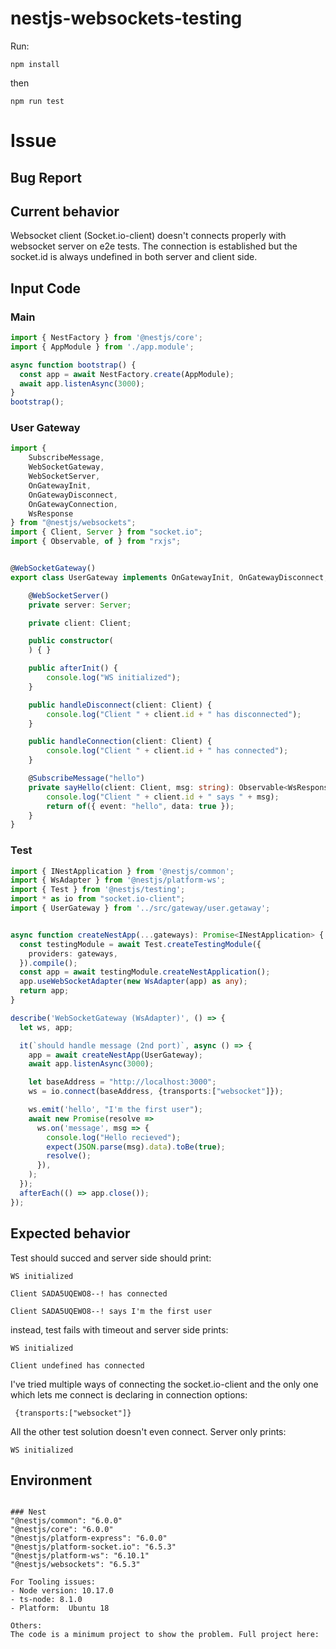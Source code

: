 # nestjs-websockets-testing

Run:

```
npm install
```

then

```
npm run test
```

# Issue
## Bug Report

## Current behavior
Websocket client (Socket.io-client) doesn't connects properly with websocket server on e2e tests. The connection is established but the socket.id is always undefined in both server and client side.

## Input Code
### Main
```ts
import { NestFactory } from '@nestjs/core';
import { AppModule } from './app.module';

async function bootstrap() {
  const app = await NestFactory.create(AppModule);
  await app.listenAsync(3000);
}
bootstrap();
```

### User Gateway
```ts
import {
    SubscribeMessage,
    WebSocketGateway,
    WebSocketServer,
    OnGatewayInit,
    OnGatewayDisconnect,
    OnGatewayConnection,
    WsResponse
} from "@nestjs/websockets";
import { Client, Server } from "socket.io";
import { Observable, of } from "rxjs";


@WebSocketGateway()
export class UserGateway implements OnGatewayInit, OnGatewayDisconnect, OnGatewayConnection{

    @WebSocketServer()
    private server: Server;

    private client: Client;

    public constructor(
    ) { }

    public afterInit() {
        console.log("WS initialized");
    }

    public handleDisconnect(client: Client) {
        console.log("Client " + client.id + " has disconnected");
    }

    public handleConnection(client: Client) {
        console.log("Client " + client.id + " has connected");
    }

    @SubscribeMessage("hello")
    private sayHello(client: Client, msg: string): Observable<WsResponse<boolean>> {
        console.log("Client " + client.id + " says " + msg);
        return of({ event: "hello", data: true });
    }
}
```

### Test

```ts
import { INestApplication } from '@nestjs/common';
import { WsAdapter } from '@nestjs/platform-ws';
import { Test } from '@nestjs/testing';
import * as io from "socket.io-client";
import { UserGateway } from '../src/gateway/user.getaway';


async function createNestApp(...gateways): Promise<INestApplication> {
  const testingModule = await Test.createTestingModule({
    providers: gateways,
  }).compile();
  const app = await testingModule.createNestApplication();
  app.useWebSocketAdapter(new WsAdapter(app) as any);
  return app;
}

describe('WebSocketGateway (WsAdapter)', () => {
  let ws, app;

  it(`should handle message (2nd port)`, async () => {
    app = await createNestApp(UserGateway);
    await app.listenAsync(3000);

    let baseAddress = "http://localhost:3000";
    ws = io.connect(baseAddress, {transports:["websocket"]});

    ws.emit('hello', "I'm the first user");
    await new Promise(resolve =>
      ws.on('message', msg => {
        console.log("Hello recieved");
        expect(JSON.parse(msg).data).toBe(true);
        resolve();
      }),
    );
  });
  afterEach(() => app.close());
});
```


## Expected behavior
Test should succed and server side should print:
```
WS initialized

Client SADA5UQEWO8--! has connected

Client SADA5UQEWO8--! says I'm the first user
```

instead, test fails with timeout and server side prints:
```
WS initialized

Client undefined has connected
```

I've tried multiple ways of connecting the socket.io-client and the only one which lets me connect is declaring in connection options:
```
 {transports:["websocket"]}
```
All the other test solution doesn't even connect. Server only prints:
```
WS initialized
```

## Environment

<pre><code>
### Nest
"@nestjs/common": "6.0.0"
"@nestjs/core": "6.0.0"
"@nestjs/platform-express": "6.0.0"
"@nestjs/platform-socket.io": "6.5.3"
"@nestjs/platform-ws": "6.10.1"
"@nestjs/websockets": "6.5.3"
 
For Tooling issues:
- Node version: 10.17.0
- ts-node: 8.1.0
- Platform:  Ubuntu 18

Others:
The code is a minimum project to show the problem. Full project here:


